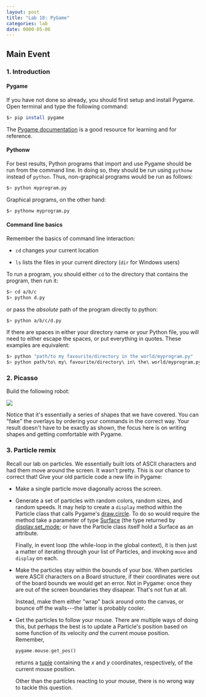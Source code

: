```yaml
---
layout: post
title: "Lab 18: PyGame"
categories: lab
date: 0000-05-06
---
```


## Main Event


### <a name="intro"></a>1. Introduction
#### Pygame

If you have not done so already, you should first setup and install
Pygame. Open terminal and type the following command:

```bash
$> pip install pygame
```

The [Pygame documentation](https://www.pygame.org/docs/) is a good
resource for learning and for reference.

#### Pythonw

For best results, Python programs that import and use Pygame should be
run from the command line. In doing so, they should be run using
`pythonw` instead of `python`. Thus, non-graphical programs would be
run as follows:

```bash
$> python myprogram.py
```

Graphical programs, on the other hand:

```bash
$> pythonw myprogram.py
```

#### Command line basics

Remember the basics of command line interaction:

* `cd` changes your current location

* `ls` lists the files in your current directory (`dir` for Windows
  users)

To run a program, you should either `cd` to the directory that
contains the program, then run it:

```bash
$> cd a/b/c
$> python d.py
```

or pass the *absolute* path of the program directly to python:

```bash
$> python a/b/c/d.py
```

If there are spaces in either your directory name or your Python file,
you will need to either escape the spaces, or put everything in
quotes. These examples are equivalent:

```bash
$> python "path/to my favourite/directory in the world/myprogram.py"
$> python path/to\ my\ favourite/directory\ in\ the\ world/myprogram.py
```


### <a name="picasso"></a>2. Picasso
Build the following robot:

![]({{site.baseurl}}/assets/lab-18/robot.png)

Notice that it's essentially a series of shapes that we have
covered. You can "fake" the overlays by ordering your commands in the
correct way. Your result doesn't have to be exactly as shown, the
focus here is on writing shapes and getting comfortable with Pygame.


### <a name="particles"></a>3. Particle remix
Recall our lab on particles. We essentially built lots of ASCII
characters and had them move around the screen. It wasn't pretty. This
is our chance to correct that! Give your old particle code a new life
in Pygame:


* Make a single particle move diagonally across the
  screen.

* Generate a set of particles with random colors, random sizes, and
  random speeds. It may help to create a `display` method within the
  Particle class that calls Pygame's
  [draw.circle](https://www.pygame.org/docs/ref/draw.html#pygame.draw.circle). To
  do so would require the method take a parameter of type
  [Surface](https://www.pygame.org/docs/ref/surface.html) (the type
  returned by
  [display.set_mode](https://www.pygame.org/docs/ref/display.html#pygame.display.set_mode);
  or have the Particle class itself hold a Surface as an attribute.

  Finally, in event loop (the while-loop in the global context), it is
  then just a matter of iterating through your list of Particles, and
  invoking `move` and `display` on each.
    
* Make the particles stay within the bounds of your box. When
  particles were ASCII characters on a Board structure, if their
  coordinates were out of the board bounds we would get an error. Not
  in Pygame: once they are out of the screen boundaries they
  disapear. That's not fun at all.

  Instead, make them either "wrap" back around onto the canvas, or
  bounce off the walls---the latter is probably cooler.
    
* Get the particles to follow your mouse. There are multiple ways of
  doing this, but perhaps the best is to update a Particle's position
  based on some function of its velocity *and* the current mouse
  position. Remember,
    
  ```python
  pygame.mouse.get_pos()
  ```
  
  returns a
  [tuple](https://docs.python.org/3/tutorial/datastructures.html#tuples-and-sequences)
  containing the *x* and *y* coordinates, respectively, of the current
  mouse position.

  Other than the particles reacting to your mouse, there is no wrong
  way to tackle this question.
